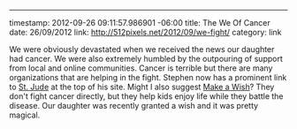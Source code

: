--- 
timestamp: 2012-09-26 09:11:57.986901 -06:00
title: The We Of Cancer
date: 26/09/2012
link: http://512pixels.net/2012/09/we-fight/
category: link

  We were obviously devastated when we received the news our daughter had cancer. We were also extremely humbled by the outpouring of support from local and online communities. Cancer is terrible but there are many organizations that are helping in the fight. Stephen now has a prominent link to [St. Jude](http://www.stjude.org/stjude/v/index.jsp?vgnextoid=f87d4c2a71fca210VgnVCM1000001e0215acRCRD "St. Jude") at the top of his site. Might I also suggest [Make a Wish](http://wish.org/ "Make A Wish")? They don't fight cancer directly, but they help kids enjoy life while they battle the disease. Our daughter was recently granted a wish and it was pretty magical.

